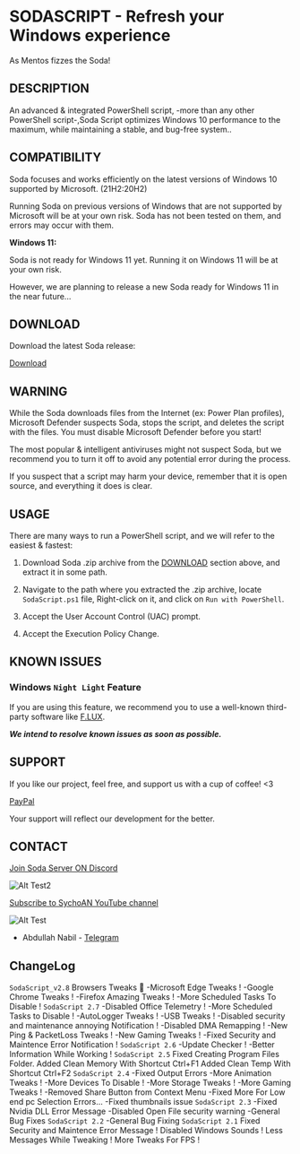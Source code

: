 # SODASCRIPT - Refresh your Windows experience

As Mentos fizzes the Soda!

## DESCRIPTION

An advanced & integrated PowerShell script, -more than any other PowerShell script-,Soda Script optimizes Windows 10 performance to the maximum, while maintaining a stable, and bug-free system..

## COMPATIBILITY

Soda focuses and works efficiently on the latest versions of Windows 10 supported by Microsoft. (21H2:20H2)

Running Soda on previous versions of Windows that are not supported by Microsoft will be at your own risk. Soda has not been tested on them, and errors may occur with them.

 **Windows 11:**

Soda is not ready for Windows 11 yet. Running it on Windows 11 will be at your own risk.

However, we are planning to release a new Soda ready for Windows 11 in the near future...

## DOWNLOAD

Download the latest Soda release:

[Download](https://github.com/SychoAN/SodaScript/releases/download/2.7/SodaScript.ps1)

## WARNING

While the Soda downloads files from the Internet (ex: Power Plan profiles), Microsoft Defender suspects Soda, stops the script, and deletes the script with the files. You must disable Microsoft Defender before you start!

The most popular & intelligent antiviruses might not suspect Soda, but we recommend you to turn it off to avoid any potential error during the process.

If you suspect that a script may harm your device, remember that it is open source, and everything it does is clear.

## USAGE
There are many ways to run a PowerShell script, and we will refer to the easiest & fastest:

1. Download Soda .zip archive from the [DOWNLOAD](https://github.com/SychoAN/SodaScriptTEST/blob/main/README.md#download) section above, and extract it in some path.

2. Navigate to the path where you extracted the .zip archive, locate ```SodaScript.ps1``` file, Right-click on it, and click on ```Run with PowerShell```.

3. Accept the User Account Control (UAC) prompt.

4. Accept the Execution Policy Change.

## KNOWN ISSUES

### Windows ```Night Light``` Feature

If you are using this feature, we recommend you to use a well-known third-party software like [F.LUX](https://justgetflux.com).

***We intend to resolve known issues as soon as possible.***

## SUPPORT

If you like our project, feel free, and support us with a cup of coffee! <3

[PayPal](https://paypal.me/Donateme92?country.x=EG&locale.x=ar_EG)

Your support will reflect our development for the better.

## CONTACT

[Join Soda Server ON Discord](https://discord.gg/pntZBNnkGS)

![Alt Test2](https://www.svgrepo.com/show/353655/discord-icon.svg)

[Subscribe to SychoAN YouTube channel](https://www.youtube.com/c/SychoAN?sub_confirmation=1)

![Alt Test](https://upload.wikimedia.org/wikipedia/commons/thumb/b/b8/YouTube_Logo_2017.svg/320px-YouTube_Logo_2017.svg.png)

- Abdullah Nabil - [Telegram](https://t.me/A_Sycho_N)

## ChangeLog
```SodaScript_v2.8```
Browsers Tweaks 💯
-Microsoft Edge Tweaks !
-Google Chrome Tweaks !
-Firefox Amazing Tweaks !
-More Scheduled Tasks To Disable !
```SodaScript 2.7```
-Disabled Office Telemetry !
-More Scheduled Tasks to Disable !
-AutoLogger Tweaks !
-USB Tweaks !
-Disabled security and maintenance annoying Notification !
-Disabled DMA Remapping !
-New Ping & PacketLoss Tweaks !
-New Gaming Tweaks !
-Fixed Security and Maintence Error Notification !
```SodaScript 2.6```
-Update Checker !
-Better Information While Working !
```SodaScript 2.5```
Fixed Creating Program Files Folder.
Added Clean Memory With Shortcut Ctrl+F1
Added Clean Temp With Shortcut Ctrl+F2
```SodaScript 2.4```
-Fixed Output Errors
-More Animation Tweaks !
-More Devices To Disable !
-More Storage Tweaks !
-More Gaming Tweaks !
-Removed Share Button from Context Menu
-Fixed More For Low end pc Selection Errors...
-Fixed thumbnails issue
```SodaScript 2.3```
-Fixed Nvidia DLL Error Message
-Disabled Open File security warning
-General Bug Fixes
```SodaScript 2.2```
-General Bug Fixing
```SodaScript 2.1```
Fixed Security and Maintence Error Message !
Disabled Windows Sounds !
Less Messages While Tweaking !
More Tweaks For FPS !
